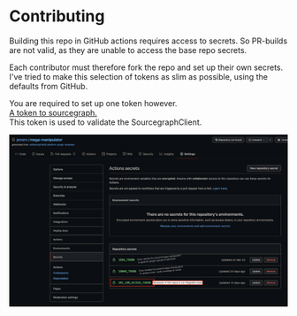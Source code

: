 # Contributing

Building this repo in GitHub actions requires access to secrets. So PR-builds are not valid, as they are unable to access the base repo secrets.

Each contributor must therefore fork the repo and set up their own secrets. I've tried to make this selection of tokens as slim as possible, using the defaults from GitHub.

You are required to set up one token however.  
[A token to sourcegraph.](/docs/Access/sourcegraph)  
This token is used to validate the SourcegraphClient.

![](/img/fork_secrets.png)
